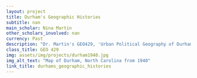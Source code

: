 ```yaml
---
layout: project
title: Durham's Geographic Histories
subtitle: nan
main_scholar: Nina Martin
other_scholars_involved: nan
currency: Past
description: "Dr. Martin's GEO429, 'Urban Political Geography of Durham, NC,' (an APPLES course) has students learn about structural and social problems by analyzing the complex city of Durham, NC. Students learn about Durham's history by utilizing historical North Carolina data and by consulting historical maps of Durham, located in Wilson Library's North Carolina Collection. Students research a particular section of history and communicate their findings through digital humanities projects. In the latest iteration (2021) of the course, students developed podcasts, allowing them to learn to use audio editing software and recording equipment alongside storytelling and interviewing techniques. In 2020, students created ArcGIS StoryMaps to communicate their research and experiential learning experiences."
class_title: GEO 429
img: assets/img/projects/durham1940.jpg
img_alt_text: "Map of Durham, North Carolina from 1940"
link_title: durhams_geographic_histories
---
```

